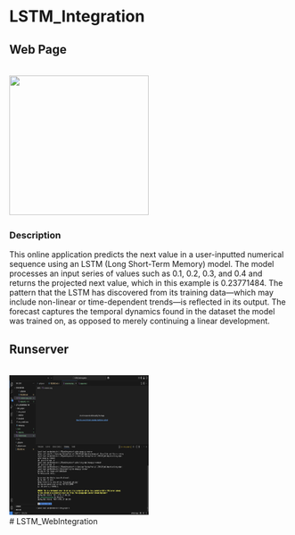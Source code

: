 # LSTM_Integration

## Web Page

<br>
<img src="static/image/page.png" width="250" height="250" /> 
<br>

### Description
This online application predicts the next value in a user-inputted numerical sequence using an LSTM (Long Short-Term Memory) model.  The model processes an input series of values such as 0.1, 0.2, 0.3, and 0.4 and returns the projected next value, which in this example is 0.23771484.  The pattern that the LSTM has discovered from its training data—which may include non-linear or time-dependent trends—is reflected in its output.  The forecast captures the temporal dynamics found in the dataset the model was trained on, as opposed to merely continuing a linear development.


## Runserver

<br>
<img src="static\image\runserver.png" width="250" height="250" /> 
<br># LSTM_WebIntegration
